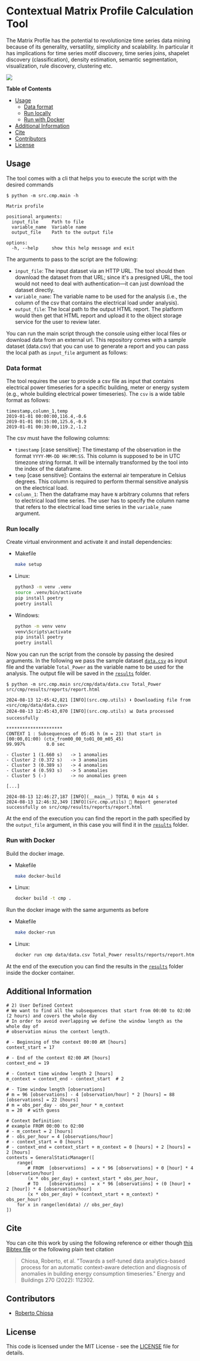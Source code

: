 # Contextual Matrix Profile Calculation Tool

The Matrix Profile has the potential to revolutionize time series data mining because of its generality, versatility,
simplicity and scalability. In particular it has implications for time series motif discovery, time series joins,
shapelet discovery (classification), density estimation, semantic segmentation, visualization, rule discovery,
clustering etc.

![](./docs/example.png)

**Table of Contents**

* [Usage](#usage)
    * [Data format](#data-format)
    * [Run locally](#run-locally)
    * [Run with Docker](#run-with-docker)
* [Additional Information](#additional-information)
* [Cite](#cite)
* [Contributors](#contributors)
* [License](#license)

## Usage

The tool comes with a cli that helps you to execute the script with the desired commands

```console 
$ python -m src.cmp.main -h

Matrix profile

positional arguments:
  input_file     Path to file
  variable_name  Variable name
  output_file    Path to the output file

options:
  -h, --help     show this help message and exit
```

The arguments to pass to the script are the following:

* `input_file`: The input dataset via an HTTP URL. The tool should then download the dataset from that URL; since it's a
  presigned URL, the tool would not need to deal with authentication—it can just download the dataset directly.
* `variable_name`: The variable name to be used for the analysis (i.e., the column of the csv that contains the
  electrical load under analysis).
* `output_file`: The local path to the output HTML report. The platform would then get that HTML report and upload it to
  the object
  storage service for the user to review later.

You can run the main script through the console using either local files or download data from an external url. This
repository comes with a sample dataset (data.csv) that you can use to generate a report and you can pass the local path
as `input_file` argument as follows:

### Data format

The tool requires the user to provide a csv file as input that contains electrical power timeseries for a specific
building, meter or energy system (e.g., whole building electrical power timeseries). The `csv` is a wide table format as
follows:

```csv
timestamp,column_1,temp
2019-01-01 00:00:00,116.4,-0.6
2019-01-01 00:15:00,125.6,-0.9
2019-01-01 00:30:00,119.2,-1.2
```

The csv must have the following columns:

- `timestamp` [case sensitive]: The timestamp of the observation in the format `YYYY-MM-DD HH:MM:SS`. This column is
  supposed to be in
  UTC timezone string format. It will be internally transformed by the tool into the index of the dataframe.
- `temp` [case sensitive]: Contains the external air temperature in Celsius degrees. This column is required to perform
  thermal sensitive
  analysis on the electrical load.
- `column_1`: Then the dataframe may have `N` arbitrary columns that refers to electrical load time series. The user has
  to specify the column name that refers to the electrical load time series in the `variable_name` argument.

### Run locally

Create virtual environment and activate it and install dependencies:

- Makefile
  ```bash
  make setup
  ```

- Linux:
  ```bash
  python3 -m venv .venv
  source .venv/bin/activate
  pip install poetry
  poetry install
  ```
- Windows:
  ```bash
  python -m venv venv
  venv\Scripts\activate
  pip install poetry
  poetry install
  ```

Now you can run the script from the console by passing the desired arguments. In the following we pass the sample
dataset [`data.csv`](src/cmp/data/data.csv) as input file and the variable `Total_Power` as the variable name to be used
for the analysis. The output file will be saved in the [`results`](src/cmp/results) folder.

```console
$ python -m src.cmp.main src/cmp/data/data.csv Total_Power src/cmp/results/reports/report.html

2024-08-13 12:45:42,821 [INFO](src.cmp.utils) ⬇️ Downloading file from <src/cmp/data/data.csv>
2024-08-13 12:45:43,070 [INFO](src.cmp.utils) 📊 Data processed successfully

*********************
CONTEXT 1 : Subsequences of 05:45 h (m = 23) that start in [00:00,01:00) (ctx_from00_00_to01_00_m05_45)
99.997%        0.0 sec

- Cluster 1 (1.660 s)   -> 1 anomalies
- Cluster 2 (0.372 s)   -> 3 anomalies
- Cluster 3 (0.389 s)   -> 4 anomalies
- Cluster 4 (0.593 s)   -> 5 anomalies
- Cluster 5 (-)         -> no anomalies green

[...]

2024-08-13 12:46:27,187 [INFO](__main__) TOTAL 0 min 44 s
2024-08-13 12:46:32,349 [INFO](src.cmp.utils) 🎉 Report generated successfully on src/cmp/results/reports/report.html

```

At the end of the execution you can find the report in the path specified by the `output_file` argument, in this case
you will find it in the [`results`](src/cmp/results) folder.

### Run with Docker

Build the docker image.

- Makefile
  ```bash
  make docker-build
  ```
- Linux:
  ```bash
  docker build -t cmp .
  ```

Run the docker image with the same arguments as before

- Makefile
  ```bash
  make docker-run
  ```
- Linux:
  ```bash
  docker run cmp data/data.csv Total_Power results/reports/report.html
  ```

At the end of the execution you can find the results in the [`results`](src/cmp/results) folder inside the docker
container.

## Additional Information

```
# 2) User Defined Context
# We want to find all the subsequences that start from 00:00 to 02:00 (2 hours) and covers the whole day
# In order to avoid overlapping we define the window length as the whole day of
# observation minus the context length.

# - Beginning of the context 00:00 AM [hours]
context_start = 17

# - End of the context 02:00 AM [hours]
context_end = 19

# - Context time window length 2 [hours]
m_context = context_end - context_start  # 2

# - Time window length [observations]
# m = 96 [observations] - 4 [observation/hour] * 2 [hours] = 88 [observations] = 22 [hours]
# m = obs_per_day - obs_per_hour * m_context
m = 20  # with guess

# Context Definition:
# example FROM 00:00 to 02:00
# - m_context = 2 [hours]
# - obs_per_hour = 4 [observations/hour]
# - context_start = 0 [hours]
# - context_end = context_start + m_context = 0 [hours] + 2 [hours] = 2 [hours]
contexts = GeneralStaticManager([
    range(
        # FROM  [observations]  = x * 96 [observations] + 0 [hour] * 4 [observation/hour]
        (x * obs_per_day) + context_start * obs_per_hour,
        # TO    [observations]  = x * 96 [observations] + (0 [hour] + 2 [hour]) * 4 [observation/hour]
        (x * obs_per_day) + (context_start + m_context) * obs_per_hour)
    for x in range(len(data) // obs_per_day)
])
```

## Cite

You can cite this work by using the following reference or either though [this Bibtex file](./docs/ref.bib) or the
following plain text citation

> Chiosa, Roberto, et al. "Towards a self-tuned data analytics-based process for an automatic context-aware detection
> and
> diagnosis of anomalies in building energy consumption timeseries." Energy and Buildings 270 (2022): 112302.

## Contributors

- [Roberto Chiosa](https://github.com/RobertoChiosa)

## License

This code is licensed under the MIT License - see the [LICENSE](LICENSE.md) file for details.
